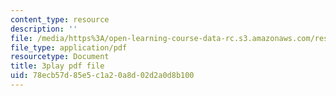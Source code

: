 ```yaml
---
content_type: resource
description: ''
file: /media/https%3A/open-learning-course-data-rc.s3.amazonaws.com/res-18-007-calculus-revisited-multivariable-calculus-fall-2011/78ecb57d85e5c1a20a8d02d2a0d8b100_bBKzHydIl2c.pdf
file_type: application/pdf
resourcetype: Document
title: 3play pdf file
uid: 78ecb57d-85e5-c1a2-0a8d-02d2a0d8b100
---
```


